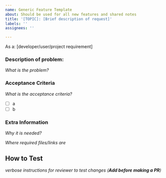 ```yaml
---
name: Generic Feature Template
about: Should be used for all new features and shared notes
title: '[TOPIC]: [Brief description of request]'
labels: ''
assignees: ''

---
```


As a: [developer/user/project requirement]

### Description	of problem:


_What is the problem?_

### Acceptance Criteria
_What is the acceptance criteria?_
- [ ] a
- [ ] b

### Extra Information
_Why it is needed?_

_Where required files/links are_


## How to Test
_verbose instructions for reviewer to test changes
(**Add before making a PR**)_